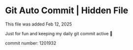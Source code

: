 # Git Auto Commit | Hidden File

This file was added Feb 12, 2025

Just for fun and keeping my daily git commit active 🤪

commit number: 1201932

